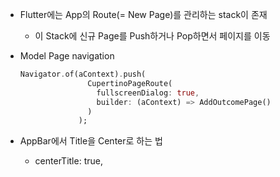 - Flutter에는 App의 Route(= New Page)를 관리하는 stack이 존재
   - 이 Stack에 신규 Page를 Push하거나 Pop하면서 페이지를 이동

- Model Page navigation
   ```dart
   Navigator.of(aContext).push(
                  CupertinoPageRoute(
                    fullscreenDialog: true,
                    builder: (aContext) => AddOutcomePage()
                  )
                );

- AppBar에서 Title을 Center로 하는 법
   - centerTitle: true,